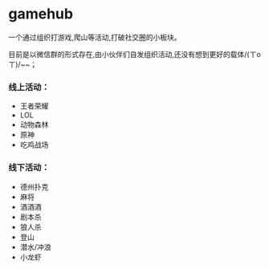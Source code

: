 # **gamehub**

一个通过组织打游戏,爬山等活动,打破社交圈的小板块。

目前是以微信群的形式存在,由小伙伴们自发组织活动,还没有想到更好的载体/(ㄒoㄒ)/~~；

### 线上活动：

- 王者荣耀
- LOL
- 动物森林
- 原神
- 吃鸡战场

### 线下活动：

- 德州扑克
- 麻将
- 酒酒酒
- 剧本杀
- 狼人杀
- 登山
- 潜水/冲浪
- 小龙虾

